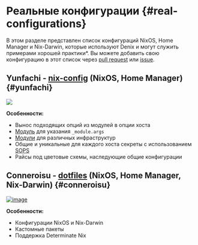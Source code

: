 # Реальные конфигурации {#real-configurations}
В этом разделе представлен список конфигураций NixOS, Home Manager и Nix-Darwin, которые используют Denix и могут служить примерами хорошей практики*. Вы можете добавить свою конфигурацию в этот список через [pull request](https://github.com/yunfachi/denix/pulls) или [issue](https://github.com/yunfachi/denix/issues).

## Yunfachi - [nix-config](https://github.com/yunfachi/nix-config) (NixOS, Home Manager) {#yunfachi}
[![](https://github.com/user-attachments/assets/c7406818-e906-47b0-9a31-6a2d9916e4fa)](https://github.com/user-attachments/assets/c7406818-e906-47b0-9a31-6a2d9916e4fa)

**Особенности:**

- Вынос подходящих опций из модулей в опции хоста
- [Модуль](https://github.com/yunfachi/nix-config/blob/master/modules/config/args.nix) для указания `_module.args`
- [Модули](https://github.com/yunfachi/nix-config/tree/master/modules/infras) для различных инфраструктур
- Общие и уникальные для каждого хоста секреты с использованием [SOPS](https://github.com/getsops/sops)
- Райсы под цветовые схемы, наследующие общие конфигурации

## Conneroisu - [dotfiles](https://github.com/conneroisu/dotfiles) (NixOS, Home Manager, Nix-Darwin) {#conneroisu}
[![image](https://github.com/user-attachments/assets/a4f1091c-081e-4c76-b308-ca85080a1011)](https://github.com/user-attachments/assets/aba0e56d-4543-47d4-a5df-b5ed537a2568)

**Особенности:**

- Конфигурации NixOS и Nix-Darwin
- Кастомные пакеты
- Поддержка Determinate Nix
